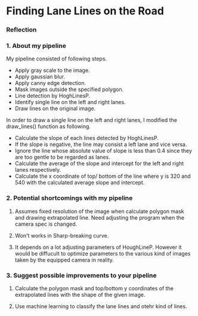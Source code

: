 # **Finding Lane Lines on the Road** 

### Reflection

### 1. About my pipeline

My pipeline consisted of following steps.

- Apply gray scale to the image.
- Apply gaussian blur.
- Apply canny edge detection.
- Mask images outside the specified polygon.
- Line detection by HoghLinesP.
- Identify single line on the left and right lanes.
- Draw lines on the original image.

In order to draw a single line on the left and right lanes,
I modified the draw\_lines() function as following.

- Calculate the slope of each lines detected by HoghLinesP.
- If the slope is negative, the line may consist a left lane and vice versa.
- Ignore the line whose absolute value of slope is less than 0.4 since
they are too gentle to be regarded as lanes.
- Calculate the average of the slope and intercept for the left and right lanes
respectively.
- Calculate the x coordinate of top/ bottom of the line where y is 320 and 540
with the calculated average slope and intercept.

### 2. Potential shortcomings with my pipeline

1. Assumes fixed resolution of the image when calculate polygon mask and drawing
extrapolated line.
Need adjusting the program when the camera spec is changed.

1. Won't works in Sharp-breaking curve.

1. It depends on a lot adjusting parameters of HoughLineP. However it would 
be diffucult to optimize parameters to the various kind of images taken by the
equipped camera in reality.

### 3. Suggest possible improvements to your pipeline

1. Calculate the polygon mask and top/bottom y coordinates of the extrapolated
lines with the shape of the given image.

1. Use machine learning to classify the lane lines and otehr kind of lines.

